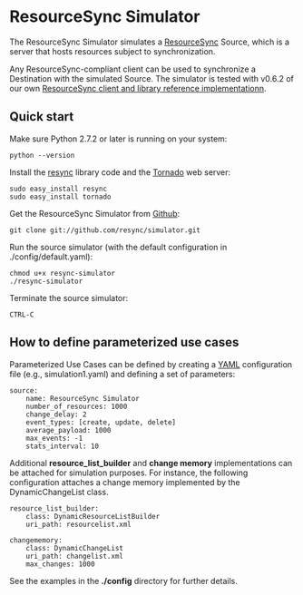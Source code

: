 # ResourceSync Simulator

The ResourceSync Simulator simulates a [ResourceSync](http://www.openarchives.org/rs/0.6/resourcesync) Source, which is a server that hosts resources subject to synchronization.

Any ResourceSync-compliant client can be used to synchronize a Destination with the simulated Source. The simulator is tested with v0.6.2 of our own [ResourceSync client and library reference implementationn](https://github.com/resync/resync).


## Quick start

Make sure Python 2.7.2 or later is running on your system:

    python --version

Install the [resync](https://github.com/resync/resync) library
code and the [Tornado](http://www.tornadoweb.org/) web server:

    sudo easy_install resync
    sudo easy_install tornado
    
Get the ResourceSync Simulator from [Github](http://www.github.com/resync/simulator):

    git clone git://github.com/resync/simulator.git
    
Run the source simulator (with the default configuration in ./config/default.yaml):
    
    chmod u+x resync-simulator
    ./resync-simulator

Terminate the source simulator:

    CTRL-C

## How to define parameterized use cases

Parameterized Use Cases can be defined by creating a [YAML](http://www.yaml.org/) configuration file (e.g., simulation1.yaml) and defining a set of parameters:

    source:
        name: ResourceSync Simulator
        number_of_resources: 1000
        change_delay: 2
        event_types: [create, update, delete]
        average_payload: 1000
        max_events: -1
        stats_interval: 10
        
Additional **resource_list_builder** and **change memory** implementations can be attached for simulation purposes. For instance, the following configuration attaches a change memory implemented by the DynamicChangeList class.

    resource_list_builder:
        class: DynamicResourceListBuilder
        uri_path: resourcelist.xml

    changememory:
        class: DynamicChangeList
        uri_path: changelist.xml
        max_changes: 1000
            
See the examples in the **./config** directory for further details.